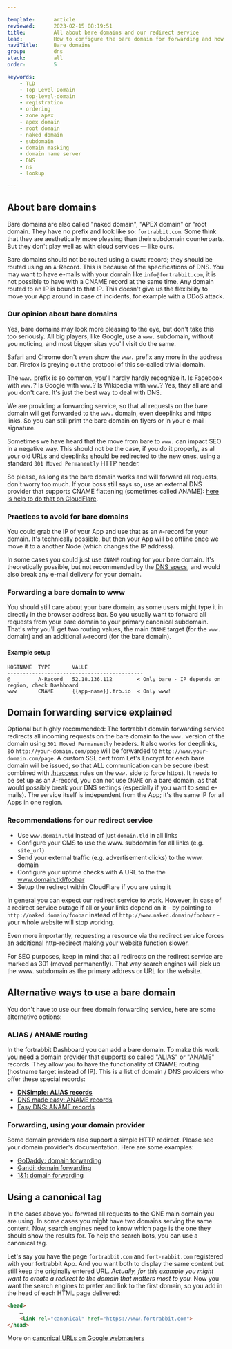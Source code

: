```yaml
---

template:      article
reviewed:      2023-02-15 08:19:51
title:         All about bare domains and our redirect service
lead:          How to configure the bare domain for forwarding and how the redirect service works
naviTitle:     Bare domains
group:         dns
stack:         all
order:         5

keywords:
    - TLD
    - Top Level Domain
    - top-level-domain
    - registration
    - ordering
    - zone apex
    - apex domain
    - root domain
    - naked domain
    - subdomain
    - domain masking
    - domain name server
    - DNS
    - ns
    - lookup

---
```


## About bare domains

Bare domains are also called "naked domain", "APEX domain" or "root domain. They have no prefix and look like so: `fortrabbit.com`. Some think that they are aesthetically more pleasing than their subdomain counterparts. But they don't play well as with cloud services — like ours.

Bare domains should not be routed using a `CNAME` record; they should be routed using an `A`-Record. This is because of the specifications of DNS. You may want to have e-mails with your domain like `info@fortrabbit.com`, it is not possible to have with a CNAME record at the same time. Any domain routed to an IP is bound to that IP. This doesn't give us the flexibility to move your App around in case of incidents, for example with a DDoS attack.

### Our opinion about bare domains

Yes, bare domains may look more pleasing to the eye, but don't take this too seriously. All big players, like Google, use a `www.` subdomain, without you noticing, and most bigger sites you'll visit do the same.

Safari and Chrome don't even show the `www.` prefix any more in the address bar. Firefox is greying out the protocol of this so-called trivial domain.

The `www.` prefix is so common, you'll hardly hardly recognize it. Is Facebook with `www.`? Is Google with `www.`? Is Wikipedia with `www.`? Yes, they all are and you don't care. It's just the best way to deal with DNS.

We are providing a forwarding service, so that all requests on the bare domain will get forwarded to the `www.` domain, even deeplinks and https links. So you can still print the bare domain on flyers or in your e-mail signature.

Sometimes we have heard that the move from bare to `www.` can impact SEO in a negative way. This should not be the case, if you do it properly, as all your old URLs and deeplinks should be redirected to the new ones, using a standard `301 Moved Permanently` HTTP header.

So please, as long as the bare domain works and will forward all requests, don't worry too much. If your boss still says so, use an external DNS provider that supports CNAME flattening (sometimes called ANAME): [here is help to do that on CloudFlare](/cloudflare#toc-using-cloudflare-for-naked-domains).

### Practices to avoid for bare domains

You could grab the IP of your App and use that as an `A`-record for your domain. It's technically possible, but then your App will be offline once we move it to a another Node (which changes the IP address).

In some cases you could just use `CNAME` routing for your bare domain. It's theoretically possible, but not recommended by the [DNS specs](http://www.ietf.org/rfc/rfc1035.txt), and would also break any e-mail delivery for your domain.

### Forwarding a bare domain to www

You should still care about your bare domain, as some users might type it in directly in the browser address bar. So you usually want to forward all requests from your bare domain to your primary canonical subdomain. That's why you'll get two routing values, the main `CNAME` target (for the `www.` domain) and an additional `A`-record (for the bare domain).

#### Example setup

```plain
HOSTNAME  TYPE       VALUE
--------------------------------------------
@         A-Record   52.18.136.112        < Only bare - IP depends on region, check Dashboard
www       CNAME      {{app-name}}.frb.io  < Only www!
```

## Domain forwarding service explained

Optional but highly recommended: The fortrabbit domain forwarding service redirects all incoming requests on the bare domain to the `www.` version of the domain using `301 Moved Permanently` headers. It also works for deeplinks, so `http://your-domain.com/page` will be forwarded to `http://www.your-domain.com/page`. A custom SSL cert from Let's Encrypt for each bare domain will be issued, so that ALL communication can be secure (best combined with [.htaccess](/htaccess) rules on the `www.` side to force https). It needs to be set up as an `A`-record, you can not use `CNAME` on a bare domain, as that would possibly break your DNS settings (especially if you want to send e-mails). The service itself is independent from the App; it's the same IP for all Apps in one region.

### Recommendations for our redirect service

* Use `www.domain.tld` instead of just `domain.tld` in all links
* Configure your CMS to use the www. subdomain for all links (e.g. `site_url`)
* Send your external traffic (e.g. advertisement clicks) to the www. domain
* Configure your uptime checks with A URL to the the www.domain.tld/foobar
* Setup the redirect within CloudFlare if you are using it

In general you can expect our redirect service to work. However, in case of a redirect service outage if all or your links depend on it - by pointing to `http://naked.domain/foobar` instead of `http://www.naked.domain/foobarz` - your whole website will stop working.

Even more importantly, requesting a resource via the redirect service forces an additional http-redirect making your website function slower.

For SEO purposes, keep in mind that all redirects on the redirect service are marked as 301 (moved permanently). That way search engines will pick up the www. subdomain as the primary address or URL for the website.

## Alternative ways to use a bare domain

You don't have to use our free domain forwarding service, here are some alternative options:

### ALIAS / ANAME routing

In the fortrabbit Dashboard you can add a bare domain. To make this work you need a domain provider that supports so called "ALIAS" or "ANAME" records. They allow you to have the functionality of CNAME routing (hostname target instead of IP). This is a list of domain / DNS providers who offer these special records:

* **[DNSimple: ALIAS records](https://support.dnsimple.com/articles/alias-record/)**
* [DNS made easy: ANAME records](http://help.dnsmadeeasy.com/managed-dns/records/aname-records/)
* [Easy DNS: ANAME records](https://fusion.easydns.com/index.php?/Knowledgebase/Article/View/190/7/aname-records/)

### Forwarding, using your domain provider

Some domain providers also support a simple HTTP redirect. Please see your domain provider's documentation. Here are some examples:

* [GoDaddy: domain forwarding](https://support.godaddy.com/help/article/422/manually-forwarding-or-masking-your-domain-name)
* [Gandi: domain forwarding](https://wiki.gandi.net/en/domains/management/domain-as-website/forwarding)
* [1&1: domain forwarding](http://help.1and1.com/domains-c36931/manage-domains-c79822/domain-destination-c38672redirectforward-your-domain-a594868.html)

## Using a canonical tag

In the cases above you forward all requests to the ONE main domain you are using. In some cases you might have two domains serving the same content. Now, search engines need to know which page is the one they should show the results for. To help the search bots, you can use a canonical tag.

Let's say you have the page `fortrabbit.com` and `fort-rabbit.com` registered with your fortrabbit App. And you want both to display the same content but still keep the originally entered URL. _Actually, for this example you might want to create a redirect to the domain that matters most to you._ Now you want the search engines to prefer and link to the first domain, so you add in the head of each HTML page delivered:

```html
<head>
    …
    <link rel="canonical" href="https://www.fortrabbit.com">
</head>
```

More on [canonical URLs on Google webmasters](https://support.google.com/webmasters/answer/139066?hl=en)